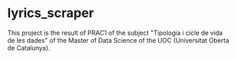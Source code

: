 # lyrics_scraper
This project is the result of PRAC1 of the subject "Tipologia i cicle de vida de les dades" of the Master of Data Science of the UOC (Universitat Oberta de Catalunya).
